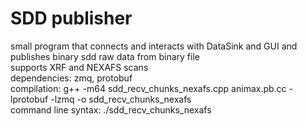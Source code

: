 # SDD publisher
small program that connects and interacts with DataSink and GUI and publishes binary sdd raw data from binary file\
supports XRF and NEXAFS scans\
dependencies: zmq, protobuf\
compilation: g++ -m64 sdd_recv_chunks_nexafs.cpp animax.pb.cc -lprotobuf -lzmq -o sdd_recv_chunks_nexafs\
command line syntax: ./sdd_recv_chunks_nexafs <filename> <GUI IP> <GUI PORT>
